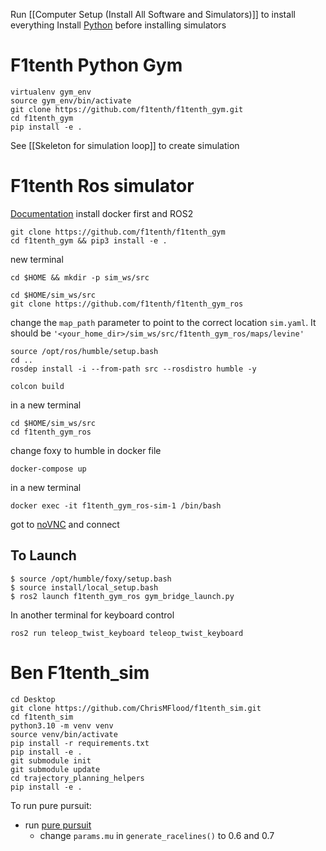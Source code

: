 Run  [[Computer Setup (Install All Software and Simulators)]] to install everything
Install [Python](Software.md) before installing simulators
# F1tenth Python Gym
```
virtualenv gym_env
source gym_env/bin/activate
git clone https://github.com/f1tenth/f1tenth_gym.git
cd f1tenth_gym
pip install -e .
```
See [[Skeleton for simulation loop]] to create simulation

# F1tenth Ros simulator
[Documentation](https://github.com/f1tenth/f1tenth_gym_ros)
install docker first and ROS2
```
git clone https://github.com/f1tenth/f1tenth_gym
cd f1tenth_gym && pip3 install -e .
```
new terminal
```
cd $HOME && mkdir -p sim_ws/src

cd $HOME/sim_ws/src
git clone https://github.com/f1tenth/f1tenth_gym_ros
```
change the `map_path` parameter to point to the correct location `sim.yaml`. It should be `'<your_home_dir>/sim_ws/src/f1tenth_gym_ros/maps/levine'`
```
source /opt/ros/humble/setup.bash
cd ..
rosdep install -i --from-path src --rosdistro humble -y

colcon build
```
in a new terminal
```
cd $HOME/sim_ws/src
cd f1tenth_gym_ros
```
change foxy to humble in docker file
```
docker-compose up
```
in a new terminal
```
docker exec -it f1tenth_gym_ros-sim-1 /bin/bash
```
got to [noVNC](http://localhost:8080/vnc.html) and connect 
## To Launch
```
$ source /opt/humble/foxy/setup.bash
$ source install/local_setup.bash
$ ros2 launch f1tenth_gym_ros gym_bridge_launch.py
```
In another terminal for keyboard control
```
ros2 run teleop_twist_keyboard teleop_twist_keyboard
```
# Ben F1tenth_sim
```
cd Desktop
git clone https://github.com/ChrisMFlood/f1tenth_sim.git
cd f1tenth_sim
python3.10 -m venv venv
source venv/bin/activate
pip install -r requirements.txt
pip install -e .
git submodule init
git submodule update
cd trajectory_planning_helpers
pip install -e .
```
To run pure pursuit:
- run [pure pursuit](/home/chris/Desktop/f1tenth_sim/f1tenth_sim/classic_racing/RaceTrackGenerator.py) 
	- change `params.mu` in `generate_racelines()` to 0.6 and 0.7